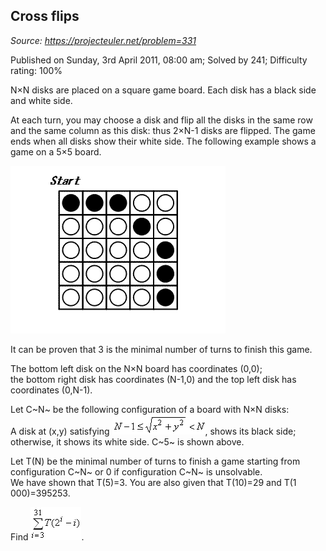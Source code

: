 Cross flips
-----------

*Source: https://projecteuler.net/problem=331*

Published on Sunday, 3rd April 2011, 08:00 am; Solved by 241; Difficulty
rating: 100%

N×N disks are placed on a square game board. Each disk has a black side
and white side.

At each turn, you may choose a disk and flip all the disks in the same
row and the same column as this disk: thus 2×N-1 disks are flipped. The
game ends when all disks show their white side. The following example
shows a game on a 5×5 board.

![p331\_crossflips3.gif](img/p331_crossflips3.gif)

It can be proven that 3 is the minimal number of turns to finish this
game.

The bottom left disk on the N×N board has coordinates (0,0);\
 the bottom right disk has coordinates (N-1,0) and the top left disk has
coordinates (0,N-1).

Let C~N~ be the following configuration of a board with N×N disks:\
 A disk at (x,y) satisfying
![p331\_crossflips1.gif](img/p331_crossflips1.gif), shows its
black side; otherwise, it shows its white side. C~5~ is shown above.

Let T(N) be the minimal number of turns to finish a game starting from
configuration C~N~ or 0 if configuration C~N~ is unsolvable.\
 We have shown that T(5)=3. You are also given that T(10)=29 and T(1
000)=395253.

Find ![p331\_crossflips2.gif](img/p331_crossflips2.gif).
